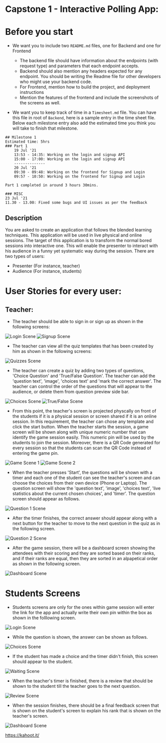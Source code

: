 
# Capstone 1 - Interactive Polling App:

# Before you start
- We want you to include two `README.md` files, one for Backend and one for Frontend
    - The backend file should have information about the endpoints (with request type) and parameters that each endpoint accepts.  
    - Backend should also mention any headers expected for any endpoint. You should be writing the Readme file for other developers who might use your backend code.
    - For Frontend, mention how to build the project, and deployment instructions
    - Mention the features of the frontend and include the screenshots of the screens as well.
     
- We want you to keep track of time in a `Timesheet.md` file. You can have this file in root of `Backend`, here is a sample entry in the time sheet file.
Below each milestone entry also add the estimated time you think you will take to finish that milestone.

```
## Milestone 1
Estimated time: 5hrs
### Part 1
    19 Jul '21 
    13:53 - 14:35: Working on the login and signup API 
    15:00 - 17:00: Working on the login and signup API
    --------------
    20 Jul '21
    09:30 - 09:48: Working on the frontend for Signup and Login 
    09:57 - 10:50: Working on the frontend for Signup and Login

Part 1 completed in around 3 hours 30mins.

### MISC
23 Jul '21
11.30 - 13.00: Fixed some bugs and UI issues as per the feedback
```

## Description
You are asked to create an application that follows the blended learning techniques. This application will be used in live physical and online sessions. The target of this application is to transform the normal bored sessions into interactive one. This will enable the presenter to interact with his audience in a funny yet systematic way during the session. There are two types of users: 

- Presenter (For instance, teacher)
- Audience (For instance, students)  

# User Stories for every user:

## Teacher:

- The teacher should be able to sign in or sign up as shown in the following screens: 


![Login Scene](./images/login-scene.png)
![Signup Scene](./images/signup-scene.png)

- The teacher can view all the quiz templates that has been created by him as shown in the following screens:

![Quizzes Scene](./images/quizzes.png)

- The teacher can create a quiz by adding two types of questions, 'Choice Question' and 'True/False Question'. The teacher can add the 'question text', 'image', 'choices text' and 'mark the correct answer'. The teacher can control the order of the questions that will appear to the audience, or delete them from question preview side bar.

![Choices Scene](./images/choices.png)
![True/False Scene](./images/true-false.png)

- From this point, the teacher's screen is projected physcally on front of the students if it is a physical session or screen shared if it is an online session. In this requirement, the teacher can chose any template and click the start button. When the teacher starts the session, a game screen will be shown along with unique numeric number that can identify the game session easily. This numeric pin will be used by the students to join the session. Moreover, there is a QR Code generated for every session so that the students can scan the QR Code instead of entering the game pin. 

![Game Scene 1](./images/game%201.png)
![Game Scene 2](./images/game%202.png)

- When the teacher presses 'Start', the questions will be shown with a timer and each one of the student can see the teacher's screen and can choose the choices from their own device (Phone or Laptop). The question screen will show the 'question text', 'image', 'choices text', 'live statistics about the current chosen choices', and 'timer'. The question screen should appear as follows.

![Question 1 Scene](./images/question%201.png)

- After the timer finishes, the correct answer should appear along with a next button for the teacher to move to the next question in the quiz as in the following screen.

![Question 2 Scene](./images/question%202.png)

- After the game session, there will be a dashboard screen showing the attendees with their scoring and they are sorted based on their ranks, and if their ranks are equal, then they are sorted in an alpapetical order as shown in the following screen.

![Dashboard Scene](./images/dashboard.png)


# Students Screens

- Students screens are only for the ones within game session will enter the link for the app and actually write their own pin within the box as shown in the folllowing screen.

![Login Scene](./images/screen-game.png)

- While the question is shown, the answer can be shown as follows.

![Choices Scene](./images/choices-mobile.png)

- If the student has made a choice and the timer didn't finish, this screen should appear to the student.


![Waiting Scene](./images/waiting.png)

- When the teacher's timer is finished, there is a review that should be shown to the student till the teacher goes to the next question.

![Review Scene](./images/question-review.png)

- When the session finishes, there should be a final feedback screen that is shown on the student's screen to explain his rank that is shown on the teacher's screen.

![Dashboard Scene](./images/dashboard-mobile.png)

https://kahoot.it/

